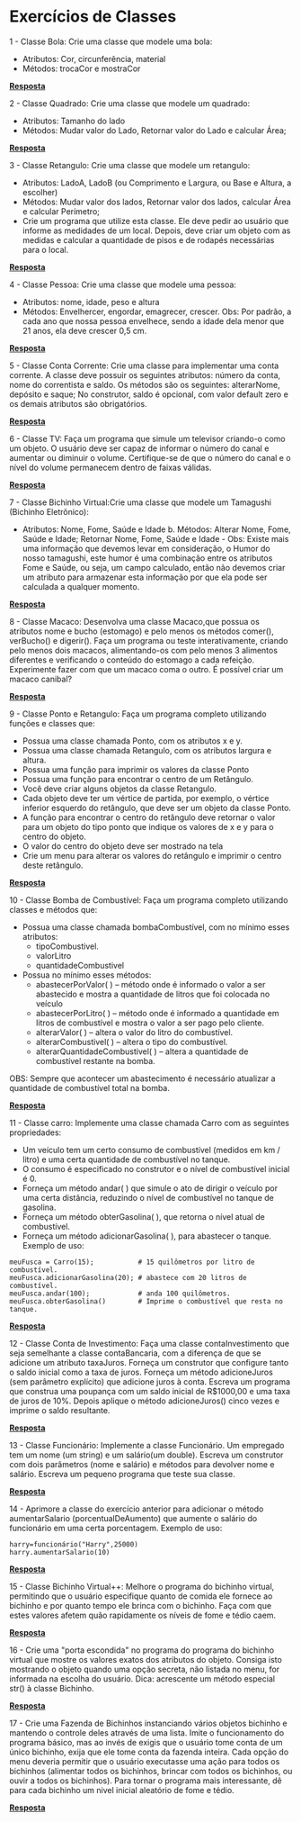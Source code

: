 # Exercícios de Classes

1 - Classe Bola: Crie uma classe que modele uma bola:
-   Atributos: Cor, circunferência, material
-   Métodos: trocaCor e mostraCor

[**Resposta**]()  

2 - Classe Quadrado: Crie uma classe que modele um quadrado:

-   Atributos: Tamanho do lado
-   Métodos: Mudar valor do Lado, Retornar valor do Lado e calcular Área;  

[**Resposta**]()   

3 - Classe Retangulo: Crie uma classe que modele um retangulo:

-   Atributos: LadoA, LadoB (ou Comprimento e Largura, ou Base e Altura, a escolher)
-   Métodos: Mudar valor dos lados, Retornar valor dos lados, calcular Área e calcular Perímetro;
-   Crie um programa que utilize esta classe. Ele deve pedir ao usuário que informe as medidades de um local. Depois, deve criar um objeto com as medidas e calcular a quantidade de pisos e de rodapés necessárias para o local.    

[**Resposta**]()  

4 - Classe Pessoa: Crie uma classe que modele uma pessoa:

-   Atributos: nome, idade, peso e altura
-   Métodos: Envelhercer, engordar, emagrecer, crescer. Obs: Por padrão, a cada ano que nossa pessoa envelhece, sendo a idade dela menor que 21 anos, ela deve crescer 0,5 cm.  

[**Resposta**]()    

5 - Classe Conta Corrente: Crie uma classe para implementar uma conta corrente. A classe deve possuir os seguintes atributos: número da conta, nome do correntista e saldo. Os métodos são os seguintes: alterarNome, depósito e saque; No construtor, saldo é opcional, com valor default zero e os demais atributos são obrigatórios.    

[**Resposta**]()  

6 - Classe TV: Faça um programa que simule um televisor criando-o como um objeto. O usuário deve ser capaz de informar o número do canal e aumentar ou diminuir o volume. Certifique-se de que o número do canal e o nível do volume permanecem dentro de faixas válidas.  

[**Resposta**]() 

7 - Classe Bichinho Virtual:Crie uma classe que modele um Tamagushi (Bichinho Eletrônico):

-   Atributos: Nome, Fome, Saúde e Idade b. Métodos: Alterar Nome, Fome, Saúde e Idade; Retornar Nome, Fome, Saúde e Idade -  Obs: Existe mais uma informação que devemos levar em consideração, o Humor do nosso tamagushi, este humor é uma combinação entre os atributos Fome e Saúde, ou seja, um campo calculado, então não devemos criar um atributo para armazenar esta informação por que ela pode ser calculada a qualquer momento.  

[**Resposta**]()   

8 - Classe Macaco: Desenvolva uma classe Macaco,que possua os atributos nome e bucho (estomago) e pelo menos os métodos comer(), verBucho() e digerir(). Faça um programa ou teste interativamente, criando pelo menos dois macacos, alimentando-os com pelo menos 3 alimentos diferentes e verificando o conteúdo do estomago a cada refeição. Experimente fazer com que um macaco coma o outro. É possível criar um macaco canibal?  

[**Resposta**]()   

9 - Classe Ponto e Retangulo: Faça um programa completo utilizando funções e classes que:

-   Possua uma classe chamada Ponto, com os atributos x e y.
-   Possua uma classe chamada Retangulo, com os atributos largura e altura.
-   Possua uma função para imprimir os valores da classe Ponto
-   Possua uma função para encontrar o centro de um Retângulo.
-   Você deve criar alguns objetos da classe Retangulo.
-   Cada objeto deve ter um vértice de partida, por exemplo, o vértice inferior esquerdo do retângulo, que deve ser um objeto da classe Ponto.
-   A função para encontrar o centro do retângulo deve retornar o valor para um objeto do tipo ponto que indique os valores de x e y para o centro do objeto.
-   O valor do centro do objeto deve ser mostrado na tela
-   Crie um menu para alterar os valores do retângulo e imprimir o centro deste retângulo.  

[**Resposta**]()    

10 - Classe Bomba de Combustível: Faça um programa completo utilizando classes e métodos que:

-   Possua uma classe chamada bombaCombustível, com no mínimo esses atributos:
    -   tipoCombustivel.
    -   valorLitro
    -   quantidadeCombustivel
-   Possua no mínimo esses métodos:
    -   abastecerPorValor( ) – método onde é informado o valor a ser abastecido e mostra a quantidade de litros que foi colocada no veículo
    -   abastecerPorLitro( ) – método onde é informado a quantidade em litros de combustível e mostra o valor a ser pago pelo cliente.
    -   alterarValor( ) – altera o valor do litro do combustível.
    -   alterarCombustivel( ) – altera o tipo do combustível.
    -   alterarQuantidadeCombustivel( ) – altera a quantidade de combustível restante na bomba.  

OBS: Sempre que acontecer um abastecimento é necessário atualizar a quantidade de combustível total na bomba.  

[**Resposta**]()  

11 - Classe carro: Implemente uma classe chamada Carro com as seguintes propriedades:

-   Um veículo tem um certo consumo de combustível (medidos em km / litro) e uma certa quantidade de combustível no tanque.
-   O consumo é especificado no construtor e o nível de combustível inicial é 0.
-   Forneça um método andar( ) que simule o ato de dirigir o veículo por uma certa distância, reduzindo o nível de combustível no tanque de gasolina.
-   Forneça um método obterGasolina( ), que retorna o nível atual de combustível.
-   Forneça um método adicionarGasolina( ), para abastecer o tanque. Exemplo de uso:    
~~~~
meuFusca = Carro(15);           # 15 quilômetros por litro de combustível. 
meuFusca.adicionarGasolina(20); # abastece com 20 litros de combustível. 
meuFusca.andar(100);            # anda 100 quilômetros.
meuFusca.obterGasolina()        # Imprime o combustível que resta no tanque.
~~~~

[**Resposta**]()  

12 - Classe Conta de Investimento: Faça uma classe contaInvestimento que seja semelhante a classe contaBancaria, com a diferença de que se adicione um atributo taxaJuros. Forneça um construtor que configure tanto o saldo inicial como a taxa de juros. Forneça um método adicioneJuros (sem parâmetro explícito) que adicione juros à conta. Escreva um programa que construa uma poupança com um saldo inicial de R$1000,00 e uma taxa de juros de 10%. Depois aplique o método adicioneJuros() cinco vezes e imprime o saldo resultante.  

[**Resposta**]()    

13 - Classe Funcionário: Implemente a classe Funcionário. Um empregado tem um nome (um string) e um salário(um double). Escreva um construtor com dois parâmetros (nome e salário) e métodos para devolver nome e salário. Escreva um pequeno programa que teste sua classe.  

[**Resposta**]()   

14 - Aprimore a classe do exercício anterior para adicionar o método aumentarSalario (porcentualDeAumento) que aumente o salário do funcionário em uma certa porcentagem.
Exemplo de uso:  
~~~
harry=funcionário("Harry",25000)
harry.aumentarSalario(10)
~~~
[**Resposta**]() 

15 - Classe Bichinho Virtual++: Melhore o programa do bichinho virtual, permitindo que o usuário especifique quanto de comida ele fornece ao bichinho e por quanto tempo ele brinca com o bichinho. Faça com que estes valores afetem quão rapidamente os níveis de fome e tédio caem.  

[**Resposta**]()   

16 - Crie uma "porta escondida" no programa do programa do bichinho virtual que mostre os valores exatos dos atributos do objeto. Consiga isto mostrando o objeto quando uma opção secreta, não listada no menu, for informada na escolha do usuário. Dica: acrescente um método especial str() à classe Bichinho.  

[**Resposta**]()   

17 - Crie uma Fazenda de Bichinhos instanciando vários objetos bichinho e mantendo o controle deles através de uma lista. Imite o funcionamento do programa básico, mas ao invés de exigis que o usuário tome conta de um único bichinho, exija que ele tome conta da fazenda inteira. Cada opção do menu deveria permitir que o usuário executasse uma ação para todos os bichinhos (alimentar todos os bichinhos, brincar com todos os bichinhos, ou ouvir a todos os bichinhos). Para tornar o programa mais interessante, dê para cada bichinho um nivel inicial aleatório de fome e tédio.  

[**Resposta**]() 